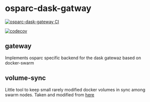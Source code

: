 # osparc-dask-gatway

[![osparc-dask-gateway CI](https://github.com/ITISFoundation/osparc-dask-gateway/actions/workflows/gateway.yml/badge.svg)](https://github.com/ITISFoundation/osparc-dask-gateway/actions/workflows/gateway.yml)

[![codecov](https://codecov.io/gh/ITISFoundation/osparc-dask-gateway/branch/master/graph/badge.svg?token=I637tqTNuI)](https://codecov.io/gh/ITISFoundation/osparc-dask-gateway)

## gateway

Implements osparc specific backend for the dask gatewaz based on docker-swarm

## volume-sync

Little tool to keep small rarely modified docker volumes in sync among swarm nodes. Taken and modified from [here](https://github.com/granlem/docker-volume-sync/)
